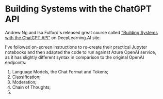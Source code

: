 # Building Systems with the ChatGPT API

Andrew Ng and Isa Fulford's released great course called ["Building Systems with the ChatGPT API"](https://learn.deeplearning.ai/chatgpt-building-system/) on DeepLearning.AI site.

I've followed on-screen instructions to re-create their practical Jupyter notebooks and then adapted the code to run against Azure OpenAI service, as it has slightly different syntax in comparison to the original OpenAI endpoints:
1. Language Models, the Chat Format and Tokens;
2. Classification;
3. Moderation;
4. Chain of Thoughts;
5. 
